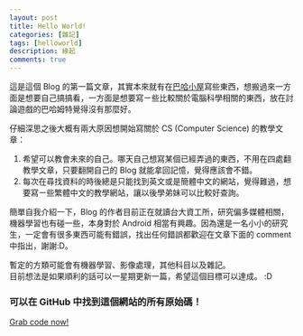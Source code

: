```yaml
---
layout: post
title: Hello World!
categories: [雜記]
tags: [helloworld]
description: 緣起
comments: true
---
```


這是這個 Blog 的第一篇文章，其實本來就有在<a href="http://home.gamer.com.tw/homeindex.php?owner=npes87184">巴哈小屋</a>寫些東西，想搬過來一方面是想要自己搞搞看，一方面是想要寫ㄧ些比較關於電腦科學相關的東西，放在討論遊戲的巴哈姆特覺得沒有那麼好。

仔細深思之後大概有兩大原因想開始寫關於 CS (Computer Science) 的教學文章：

1. 希望可以教會未來的自己。哪天自己想寫某個已經弄過的東西，不用在四處翻教學文章，只要翻開自己的 Blog 就能拿回記憶，覺得應該會不錯。 
2. 每次在尋找資料的時後總是只能找到英文或是簡體中文的網站，覺得難過，想要寫ㄧ些繁體中文的教學網站，讓以後學弟妹可以比較好查詢。

簡單自我介紹一下，Blog 的作者目前正在就讀台大資工所，研究偏多媒體相關，機器學習也有碰一些，本身對於 Android 相當有興趣。因為還是一名小小的研究生，一定會有很多東西可能有錯誤，找出任何錯誤都歡迎在文章下面的 comment 中指出，謝謝:D。

暫定的方類可能會有機器學習、影像處理，其他科目以及雜記。    
目前想法是如果順利的話可以一星期更新一篇，希望這個目標可以達成。 :D

### 可以在 GitHub 中找到這個網站的所有原始碼！

<a class="btn btn-default" href="https://github.com/npes87184/npes87184.github.io">Grab code now!</a>
